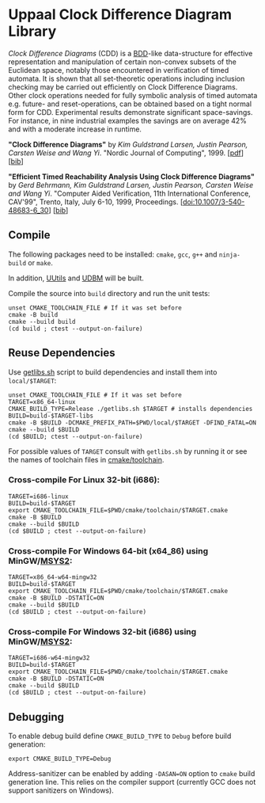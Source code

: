# Uppaal Clock Difference Diagram Library

*Clock Difference Diagrams* (CDD) is a [BDD](https://en.wikipedia.org/wiki/Binary_decision_diagram)-like
data-structure for effective representation and manipulation of certain non-convex subsets of the Euclidean space,
notably those encountered in verification of timed automata.
It is shown that all set-theoretic operations including inclusion checking may be carried out efficiently on Clock Difference Diagrams.
Other clock operations needed for fully symbolic analysis of timed automata e.g. future- and
reset-operations, can be obtained based on a tight normal form for CDD.
Experimental results demonstrate significant space-savings.
For instance, in nine industrial examples the savings are on average 42% and with a moderate increase in runtime.

**"Clock Difference Diagrams"** by *Kim Guldstrand Larsen, Justin Pearson, Carsten Weise and Wang Yi*. "Nordic Journal of Computing", 1999. [[pdf](https://vbn.aau.dk/ws/files/425046823/CDD_26pages_nordic_journal_of_computing_1999.pdf)] [[bib](https://dblp.uni-trier.de/rec/journals/njc/LarsenPWY99.html?view=bibtex)]

**"Efficient Timed Reachability Analysis Using Clock Difference Diagrams"** by *Gerd Behrmann, Kim Guldstrand Larsen, Justin Pearson, Carsten Weise and Wang Yi*. "Computer Aided Verification, 11th International Conference, CAV'99", Trento, Italy, July 6-10, 1999, Proceedings. [[doi:10.1007/3-540-48683-6_30](https://doi.org/10.1007/3-540-48683-6_30)] [[bib](https://dblp.uni-trier.de/rec/conf/cav/BehrmannLPWY99.html?view=bibtex)]


## Compile
The following packages need to be installed: `cmake`, `gcc`, `g++` and `ninja-build` or `make`.

In addition, [UUtils](https://github.com/UPPAALModelChecker/UUtils) and [UDBM](https://github.com/UPPAALModelChecker/UDBM) will be built.

Compile the source into `build` directory and run the unit tests:
```shell
unset CMAKE_TOOLCHAIN_FILE # If it was set before
cmake -B build
cmake --build build
(cd build ; ctest --output-on-failure)
```

## Reuse Dependencies
Use [getlibs.sh](getlibs.sh) script to build dependencies and install them into `local/$TARGET`:
```shell
unset CMAKE_TOOLCHAIN_FILE # If it was set before
TARGET=x86_64-linux
CMAKE_BUILD_TYPE=Release ./getlibs.sh $TARGET # installs dependencies
BUILD=build-$TARGET-libs
cmake -B $BUILD -DCMAKE_PREFIX_PATH=$PWD/local/$TARGET -DFIND_FATAL=ON
cmake --build $BUILD
(cd $BUILD; ctest --output-on-failure)
```
For possible values of `TARGET` consult with `getlibs.sh` by running it or see the names of toolchain files in [cmake/toolchain](cmake/toolchain).

### Cross-compile For Linux 32-bit (i686):
```shell
TARGET=i686-linux
BUILD=build-$TARGET
export CMAKE_TOOLCHAIN_FILE=$PWD/cmake/toolchain/$TARGET.cmake 
cmake -B $BUILD
cmake --build $BUILD
(cd $BUILD ; ctest --output-on-failure)
```

### Cross-compile For Windows 64-bit (x64_86) using MinGW/[MSYS2](https://www.msys2.org/):
```shell
TARGET=x86_64-w64-mingw32
BUILD=build-$TARGET
export CMAKE_TOOLCHAIN_FILE=$PWD/cmake/toolchain/$TARGET.cmake
cmake -B $BUILD -DSTATIC=ON
cmake --build $BUILD
(cd $BUILD ; ctest --output-on-failure)
```

### Cross-compile For Windows 32-bit (i686) using MinGW/[MSYS2](https://www.msys2.org/):
```shell
TARGET=i686-w64-mingw32
BUILD=build-$TARGET
export CMAKE_TOOLCHAIN_FILE=$PWD/cmake/toolchain/$TARGET.cmake
cmake -B $BUILD -DSTATIC=ON
cmake --build $BUILD
(cd $BUILD ; ctest --output-on-failure)
```

## Debugging
To enable debug build define `CMAKE_BUILD_TYPE` to `Debug` before build generation:
```shell
export CMAKE_BUILD_TYPE=Debug
```
Address-sanitizer can be enabled by adding `-DASAN=ON` option to `cmake` build generation line.
This relies on the compiler support (currently GCC does not support sanitizers on Windows).
